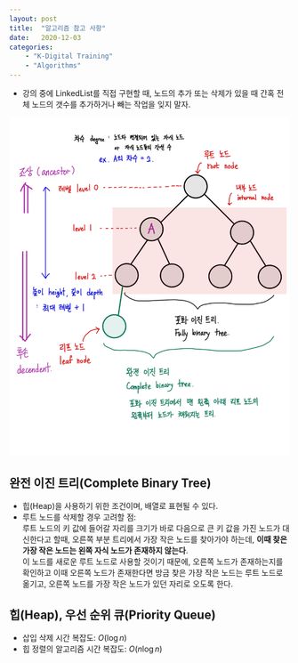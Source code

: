 ```yaml
---
layout: post
title:  "알고리즘 참고 사항"
date:   2020-12-03
categories:
    - "K-Digital Training"
    - "Algorithms"
---
```


- 강의 중에 LinkedList를 직접 구현할 때, 노드의 추가 또는 삭제가 있을 때 간혹 전체 노드의 갯수를 추가하거나 빼는 작업을 잊지 말자.

![트리의 용어](/assets/k-digital-training/tree.jpeg)


## 완전 이진 트리(Complete Binary Tree)

- 힙(Heap)을 사용하기 위한 조건이며, 배열로 표현될 수 있다.
- 루트 노드를 삭제할 경우 고려할 점:  
루트 노드의 키 값에 들어갈 자리를 크기가 바로 다음으로 큰 키 값을 가진 노드가 대신한다고 할때, 오른쪽 부분 트리에서 가장 작은 노드를 찾아가야 하는데, **이때 찾은 가장 작은 노드는 왼쪽 자식 노드가 존재하지 않는다**.  
이 노드를 새로운 루트 노드로 사용할 것이기 때문에, 오른쪽 노드가 존재하는지를 확인하고 이때 오른쪽 노드가 존재한다면 방금 찾은 가장 작은 노드는 루트 노드로 옮기고, 오른쪽 노드를 가장 작은 노드가 있던 자리로 오도록 한다.


## 힙(Heap), 우선 순위 큐(Priority Queue)

- 삽입 삭제 시간 복잡도: $O(\log n)$
- 힙 정렬의 알고리즘 시간 복잡도: $O(n \log n)$
